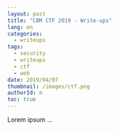 ```yaml
---
layout: post
title: "CBM CTF 2019 - Write-ups"
lang: en
categories:
  - writeups
tags:
  - security
  - writeups
  - ctf
  - web
date: 2019/04/07
thumbnail: /images/ctf.png
authorId: n
toc: true
---
```

Lorem ipsum ...
